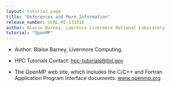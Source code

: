 ```yaml
---
layout: tutorial_page
title: "References and More Information"
release_number: UCRL-MI-133316
author: Blaise Barney, Lawrence Livermore National Laboratory
tutorial: "OpenMP"
---
```


* Author: Blaise Barney, Livermore Computing.

* HPC Tutorials Contact: <hpc-tutorials@llnl.gov>

* The OpenMP web site, which includes the C/C++ and Fortran Application Program Interface documents. 
www.openmp.org
